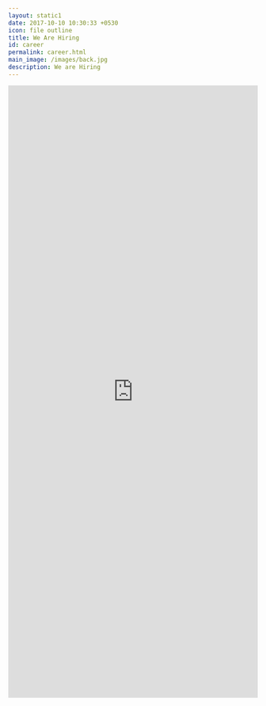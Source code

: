 ```yaml
---
layout: static1 
date: 2017-10-10 10:30:33 +0530
icon: file outline
title: We Are Hiring
id: career
permalink: career.html
main_image: /images/back.jpg
description: We are Hiring
---
```

<div class="formsec">
    <div class="ui centered grid ">
        <div class="ten wide computer sixteen wide mobile column center aligned">
            <iframe src="https://docs.google.com/forms/d/e/1FAIpQLSe4UWC7cqpvylV56j4U-_slXyJuzjoYRCm2viR8U6r2XC5vNw/viewform?embedded=true" height="1238" frameborder="0" marginheight="0" marginwidth="0" style="width:100%; max-width:700px;">Loading...</iframe>
        </div>
    </div>
</div>